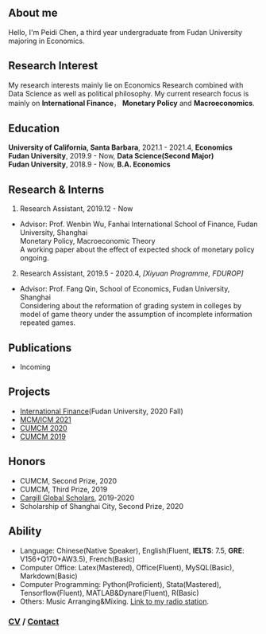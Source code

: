## About me

Hello, I'm Peidi Chen, a third year undergraduate from Fudan University majoring in Economics.


## Research Interest

My research interests mainly lie on Economics Research combined with Data Science as well as political philosophy. My current research focus is mainly on **International Finance**， **Monetary Policy** and **Macroeconomics**.


## Education

**University of California, Santa Barbara**, 2021.1 - 2021.4, **Economics**  
**Fudan University**, 2019.9 - Now, **Data Science(Second Major)**  
**Fudan University**, 2018.9 - Now, **B.A. Economics**  

## Research & Interns

1. Research Assistant, 2019.12 - Now
- Advisor: Prof. Wenbin Wu, Fanhai International School of Finance, Fudan University, Shanghai  
  Monetary Policy, Macroeconomic Theory  
  A working paper about the effect of expected shock of monetary policy ongoing.   
  
2. Research Assistant, 2019.5 - 2020.4, *[Xiyuan Programme, FDUROP]*
- Advisor: Prof. Fang Qin, School of Economics, Fudan University, Shanghai  
  Considering about the reformation of grading system in colleges by model of game theory under the assumption of incomplete information repeated games.
  
## Publications
- Incoming

## Projects
- [International Finance](projects/人民币汇率与中美贸易顺差——基于2005-2018年的分期实证研究.pdf)(Fudan University, 2020 Fall)
- [MCM/ICM 2021](projects/ICM2021_Peidi_Chen.pdf)
- [CUMCM 2020](projects/CUMCM2020_Peidi_Chen.pdf)
- [CUMCM 2019](projects/CUMCM2019_Peidi_Chen.pdf)

## Honors
- CUMCM, Second Prize, 2020
- CUMCM, Third Prize, 2019
- [Cargill Global Scholars](https://www.cargillglobalscholars.com/testimonials/), 2019-2020
- Scholarship of Shanghai City, Second Prize, 2020

## Ability
- Language: Chinese(Native Speaker), English(Fluent, **IELTS**: 7.5, **GRE**: V156+Q170+AW3.5), French(Basic)
- Computer Office: Latex(Mastered), Office(Fluent), MySQL(Basic), Markdown(Basic)
- Computer Programming: Python(Proficient), Stata(Mastered), Tensorflow(Fluent), MATLAB&Dynare(Fluent), R(Basic)
- Others: Music Arranging&Mixing. [Link to my radio station](https://music.163.com/#/djradio?id=793067430).

### [CV](personal/CV_Peidi_Chen_2021_1.pdf) / [Contact](contact.md)
